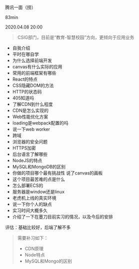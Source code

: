 腾讯一面（捞）

83min

2020.04.08 20:00 

> CSIG部门，目前是“教育-智慧校园”方向，更倾向于应用业务

- 自我介绍
- 平时在哪自学
- 为什么选择前端开发
- canvas有什么实际的应用
- 常用的前端框架有哪些
- React的特点
- CSS隐藏DOM的方法
- HTTP的状态码
- 405知道吗
- 了解CDN到什么程度
- CDN是怎么实现的
- Web性能优化方案
- loading是webpack配置的吗
- 说一下web worker
- 跨域
- 浏览器的安全问题
- HTTPS加密
- 后台语言了解哪些
- NodeJS的特点
- MySQL和MongoDB的区别
- 你做的项目哪个最有挑战性
说了canvas的画板
- 这个项目最苦难的点是什么
- 怎么部署ECS的
- 服务器是window还是linux
- 老虎机上线的真实环境
- 说一下你个人的缺点
- 实习时间大概多久
- 介绍了一下在墨刀目前实习的情况，以及今后的安排

评估：基础比较好，后端了解不多

> 需要补习如下：
> 
> - CDN原理
> - Node特点
> - MySQL和Mongo的区别
